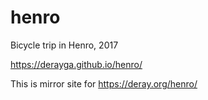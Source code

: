# henro
Bicycle trip in Henro, 2017

https://derayga.github.io/henro/

This is mirror site for https://deray.org/henro/
